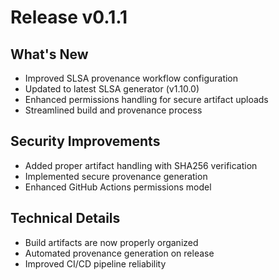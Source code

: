 # Release v0.1.1

## What's New
- Improved SLSA provenance workflow configuration
- Updated to latest SLSA generator (v1.10.0)
- Enhanced permissions handling for secure artifact uploads
- Streamlined build and provenance process

## Security Improvements
- Added proper artifact handling with SHA256 verification
- Implemented secure provenance generation
- Enhanced GitHub Actions permissions model

## Technical Details
- Build artifacts are now properly organized
- Automated provenance generation on release
- Improved CI/CD pipeline reliability
